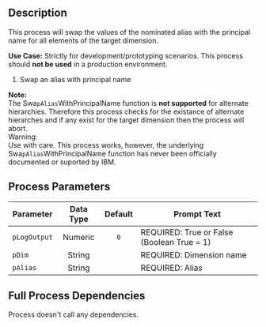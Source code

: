## Description
   
 This process will swap the values of the nominated alias with the principal name for all elements of the target dimension.  
  
     
**Use Case:**    Strictly for development/prototyping scenarios. This process should **not be used** in a production environment.  
 1. Swap an alias with principal name  
  
     
**Note:**     
 The Swa`pAlias`WithPrincipalName function is **not supported** for alternate hierarchies. Therefore this process checks for the  existance of alternate hierarches and if any exist for the target dimension then the process will abort.  
  Warning:  
 Use with care. This process works, however, the underlying Swa`pAlias`WithPrincipalName function  has never been officially  documented or suported by IBM.  
## Process Parameters
  
|Parameter|Data Type|Default|Prompt Text|
  |---|:-:|:-:|---|
  |`pLogOutput`|Numeric|`0`|REQUIRED: True or False (Boolean True = 1)|
  |`pDim`|String||REQUIRED: Dimension name|
  |`pAlias`|String||REQUIRED: Alias|
  ## Full Process Dependencies
Process doesn't call any dependencies.  
